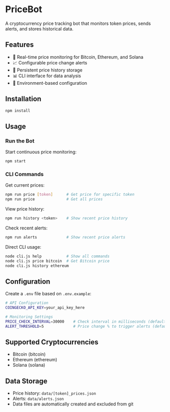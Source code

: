 # PriceBot

A cryptocurrency price tracking bot that monitors token prices, sends alerts, and stores historical data.

## Features

- 🚀 Real-time price monitoring for Bitcoin, Ethereum, and Solana
- 📈 Configurable price change alerts 
- 💾 Persistent price history storage
- 📊 CLI interface for data analysis
- 🔧 Environment-based configuration

## Installation

```bash
npm install
```

## Usage

### Run the Bot
Start continuous price monitoring:
```bash
npm start
```

### CLI Commands
Get current prices:
```bash
npm run price [token]      # Get price for specific token
npm run price              # Get all prices
```

View price history:
```bash
npm run history <token>    # Show recent price history
```

Check recent alerts:
```bash
npm run alerts             # Show recent price alerts
```

Direct CLI usage:
```bash
node cli.js help           # Show all commands
node cli.js price bitcoin  # Get Bitcoin price
node cli.js history ethereum
```

## Configuration

Create a `.env` file based on `.env.example`:

```bash
# API Configuration  
COINGECKO_API_KEY=your_api_key_here

# Monitoring Settings
PRICE_CHECK_INTERVAL=30000    # Check interval in milliseconds (default: 60000)
ALERT_THRESHOLD=5             # Price change % to trigger alerts (default: 5)
```

## Supported Cryptocurrencies

- Bitcoin (bitcoin)
- Ethereum (ethereum) 
- Solana (solana)

## Data Storage

- Price history: `data/[token]_prices.json`
- Alerts: `data/alerts.json`
- Data files are automatically created and excluded from git